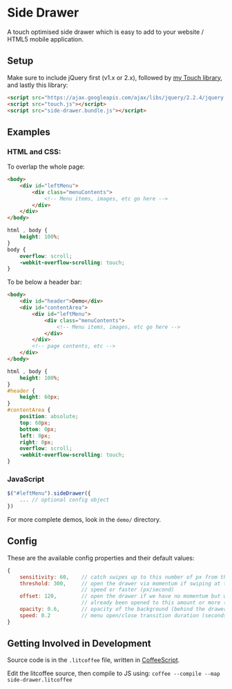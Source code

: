 Side Drawer
===========

A touch optimised side drawer which is easy to add to your website / HTML5
mobile application.


Setup
-----

Make sure to include jQuery first (v1.x or 2.x), followed by
[my Touch library](https://github.com/tjwoon/touch-events), and lastly this
library:

```html
<script src="https://ajax.googleapis.com/ajax/libs/jquery/2.2.4/jquery.min.js"></script>
<script src="touch.js"></script>
<script src="side-drawer.bundle.js"></script>
```


Examples
--------

### HTML and CSS:

To overlap the whole page:

```html
<body>
    <div id="leftMenu">
        <div class="menuContents">
            <!-- Menu items, images, etc go here -->
        </div>
    </div>
</body>
```

```css
html , body {
    height: 100%;
}
body {
    overflow: scroll;
    -webkit-overflow-scrolling: touch;
}
```

To be below a header bar:

```html
<body>
    <div id="header">Demo</div>
    <div id="contentArea">
        <div id="leftMenu">
            <div class="menuContents">
                <!-- Menu items, images, etc go here -->
            </div>
        </div>
        <!-- page contents, etc -->
    </div>
</body>
```

```css
html , body {
    height: 100%;
}
#header {
    height: 60px;
}
#contentArea {
    position: absolute;
    top: 60px;
    bottom: 0px;
    left: 0px;
    right: 0px;
    overflow: scroll;
    -webkit-overflow-scrolling: touch;
}
```


### JavaScript

```javascript
$("#leftMenu").sideDrawer({
    ... // optional config object
})
```


For more complete demos, look in the `demo/` directory.


Config
------

These are the available config properties and their default values:

```javascript
{
    sensitivity: 60,    // catch swipes up to this number of px from the edge
    threshold: 300,     // open the drawer via momentum if swiping at this
                        // speed or faster (px/second)
    offset: 120,        // open the drawer if we have no momentum but we have
                        // already been opened to this amount or more (px)
    opacity: 0.6,       // opacity of the background (behind the drawer)
    speed: 0.2          // menu open/close transition duration (seconds)
}
```


Getting Involved in Development
-------------------------------

Source code is in the `.litcoffee` file, written in
[CoffeeScript](http://www.coffeescript.org).

Edit the litcoffee source, then compile to JS using:
`coffee --compile --map side-drawer.litcoffee`
